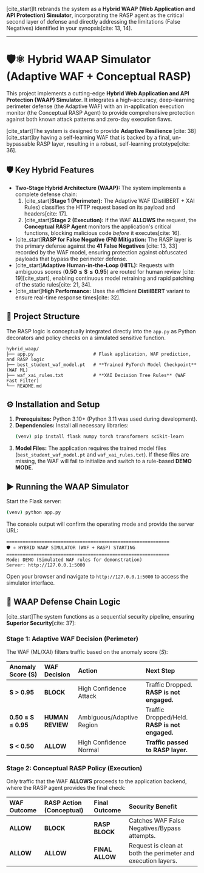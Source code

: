  [cite\_start]It rebrands the system as a **Hybrid WAAP (Web Application and API Protection) Simulator**, incorporating the RASP agent as the critical second layer of defense and directly addressing the limitations (False Negatives) identified in your synopsis[cite: 13, 14].

-----

# 🛡️⚛️ Hybrid WAAP Simulator (Adaptive WAF + Conceptual RASP)

This project implements a cutting-edge **Hybrid Web Application and API Protection (WAAP) Simulator**. It integrates a high-accuracy, deep-learning perimeter defense (the Adaptive WAF) with an in-application execution monitor (the Conceptual RASP Agent) to provide comprehensive protection against both known attack patterns and zero-day execution flaws.

[cite\_start]The system is designed to provide **Adaptive Resilience** [cite: 38] [cite\_start]by having a self-learning WAF that is backed by a final, un-bypassable RASP layer, resulting in a robust, self-learning prototype[cite: 36].

## 🛡️ Key Hybrid Features

  * **Two-Stage Hybrid Architecture (WAAP):** The system implements a complete defense chain:
    1.  [cite\_start]**Stage 1 (Perimeter):** The Adaptive WAF (DistilBERT + XAI Rules) classifies the HTTP request based on its payload and headers[cite: 17].
    2.  [cite\_start]**Stage 2 (Execution):** If the WAF **ALLOWS** the request, the **Conceptual RASP Agent** monitors the application's critical functions, blocking malicious code *before* it executes[cite: 16].
  * [cite\_start]**RASP for False Negative (FN) Mitigation:** The RASP layer is the primary defense against the **41 False Negatives** [cite: 13, 33] recorded by the WAF model, ensuring protection against obfuscated payloads that bypass the perimeter defense.
  * [cite\_start]**Adaptive Human-in-the-Loop (HITL):** Requests with ambiguous scores ($\mathbf{0.50 \le S \le 0.95}$) are routed for human review [cite: 19][cite\_start], enabling continuous model retraining and rapid patching of the static rules[cite: 21, 34].
  * [cite\_start]**High Performance:** Uses the efficient **DistilBERT** variant to ensure real-time response times[cite: 32].

## 🚀 Project Structure

The RASP logic is conceptually integrated directly into the `app.py` as Python decorators and policy checks on a simulated sensitive function.

```
hybrid_waap/
├── app.py                      # Flask application, WAF prediction, and RASP logic
├── best_student_waf_model.pt   # **Trained PyTorch Model Checkpoint** (WAF ML)
├── waf_xai_rules.txt           # **XAI Decision Tree Rules** (WAF Fast Filter)
└── README.md
```

## ⚙️ Installation and Setup

1.  **Prerequisites:** Python 3.10+ (Python 3.11 was used during development).
2.  **Dependencies:** Install all necessary libraries:
    ```bash
    (venv) pip install flask numpy torch transformers scikit-learn
    ```
3.  **Model Files:** The application requires the trained model files (`best_student_waf_model.pt` and `waf_xai_rules.txt`). If these files are missing, the WAF will fail to initialize and switch to a rule-based **DEMO MODE**.

## ▶️ Running the WAAP Simulator

Start the Flask server:

```bash
(venv) python app.py
```

The console output will confirm the operating mode and provide the server URL:

```
============================================================
🛡️ ⚛️ HYBRID WAAP SIMULATOR (WAF + RASP) STARTING
============================================================
Mode: DEMO (Simulated WAF rules for demonstration)
Server: http://127.0.0.1:5000
```

Open your browser and navigate to `http://127.0.0.1:5000` to access the simulator interface.

## 🧠 WAAP Defense Chain Logic

[cite\_start]The system functions as a sequential security pipeline, ensuring **Superior Security**[cite: 37]:

### Stage 1: Adaptive WAF Decision (Perimeter)

The WAF (ML/XAI) filters traffic based on the anomaly score ($S$):

| Anomaly Score (S) | WAF Decision | Action | Next Step |
| :--- | :--- | :--- | :--- |
| **S \> 0.95** | **BLOCK** | High Confidence Attack | Traffic Dropped. **RASP is not engaged.** |
| **0.50 ≤ S ≤ 0.95** | **HUMAN REVIEW** | Ambiguous/Adaptive Region | Traffic Dropped/Held. **RASP is not engaged.** |
| **S \< 0.50** | **ALLOW** | High Confidence Normal | **Traffic passed to RASP layer.** |

### Stage 2: Conceptual RASP Policy (Execution)

Only traffic that the WAF **ALLOWS** proceeds to the application backend, where the RASP agent provides the final check:

| WAF Outcome | RASP Action (Conceptual) | Final Outcome | Security Benefit |
| :--- | :--- | :--- | :--- |
| **ALLOW** | **BLOCK** | **RASP BLOCK** | Catches WAF False Negatives/Bypass attempts. |
| **ALLOW** | **ALLOW** | **FINAL ALLOW** | Request is clean at both the perimeter and execution layers. |
